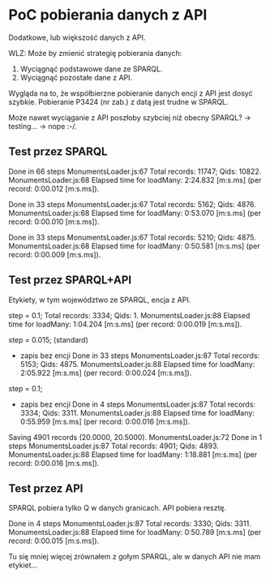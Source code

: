 # PoC pobierania danych z API

Dodatkowe, lub większość danych z API.

WLZ: Może by zmienić strategię pobierania danych:
1. Wyciągnąć podstawowe dane ze SPARQL.
2. Wyciągnąć pozostałe dane z API.

Wygląda na to, że współbierzne pobieranie danych encji z API jest dosyć szybkie.
Pobieranie P3424 (nr zab.) z datą jest trudne w SPARQL.

Może nawet wyciąganie z API poszłoby szybciej niż obecny SPARQL? -> testing... -> nope :-/.

## Test przez SPARQL

Done in 66 steps
MonumentsLoader.js:67
Total records: 11747; Qids: 10822.
MonumentsLoader.js:68
Elapsed time for loadMany: 2:24.832 [m:s.ms] (per record: 0:00.012 [m:s.ms]).

Done in 33 steps
MonumentsLoader.js:67
Total records: 5162; Qids: 4876.
MonumentsLoader.js:68
Elapsed time for loadMany: 0:53.070 [m:s.ms] (per record: 0:00.010 [m:s.ms]).

Done in 33 steps
MonumentsLoader.js:67
Total records: 5210; Qids: 4875.
MonumentsLoader.js:68
Elapsed time for loadMany: 0:50.581 [m:s.ms] (per record: 0:00.009 [m:s.ms]).


## Test przez SPARQL+API

Etykiety, w tym województwo ze SPARQL, encja z API.

step = 0.1;
Total records: 3334; Qids: 1.
MonumentsLoader.js:88
Elapsed time for loadMany: 1:04.204 [m:s.ms] (per record: 0:00.019 [m:s.ms]).

step = 0.015; (standard)
+ zapis bez encji
Done in 33 steps
MonumentsLoader.js:87
Total records: 5153; Qids: 4875.
MonumentsLoader.js:88
Elapsed time for loadMany: 2:05.922 [m:s.ms] (per record: 0:00.024 [m:s.ms]).

step = 0.1;
+ zapis bez encji
Done in 4 steps
MonumentsLoader.js:87
Total records: 3334; Qids: 3311.
MonumentsLoader.js:88
Elapsed time for loadMany: 0:55.959 [m:s.ms] (per record: 0:00.016 [m:s.ms]).

Saving 4901 records (20.0000, 20.5000).
MonumentsLoader.js:72
Done in 1 steps
MonumentsLoader.js:87
Total records: 4901; Qids: 4893.
MonumentsLoader.js:88
Elapsed time for loadMany: 1:18.881 [m:s.ms] (per record: 0:00.016 [m:s.ms]).

## Test przez API

SPARQL pobiera tylko Q w danych granicach. API pobiera resztę.

Done in 4 steps
MonumentsLoader.js:87
Total records: 3330; Qids: 3311.
MonumentsLoader.js:88
Elapsed time for loadMany: 0:50.789 [m:s.ms] (per record: 0:00.015 [m:s.ms]).

Tu się mniej więcej zrównałem z gołym SPARQL, ale w danych API nie mam etykiet...
